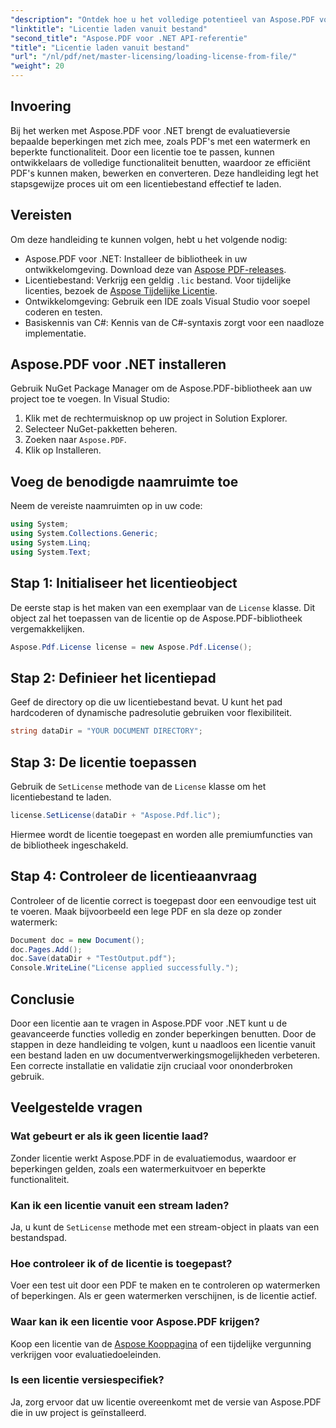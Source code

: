 ```yaml
---
"description": "Ontdek hoe u het volledige potentieel van Aspose.PDF voor .NET kunt benutten met onze stapsgewijze handleiding voor het laden van een licentie vanuit een bestand."
"linktitle": "Licentie laden vanuit bestand"
"second_title": "Aspose.PDF voor .NET API-referentie"
"title": "Licentie laden vanuit bestand"
"url": "/nl/pdf/net/master-licensing/loading-license-from-file/"
"weight": 20
---
```


## Invoering  

Bij het werken met Aspose.PDF voor .NET brengt de evaluatieversie bepaalde beperkingen met zich mee, zoals PDF's met een watermerk en beperkte functionaliteit. Door een licentie toe te passen, kunnen ontwikkelaars de volledige functionaliteit benutten, waardoor ze efficiënt PDF's kunnen maken, bewerken en converteren. Deze handleiding legt het stapsgewijze proces uit om een licentiebestand effectief te laden.  

## Vereisten  

Om deze handleiding te kunnen volgen, hebt u het volgende nodig:  

- Aspose.PDF voor .NET: Installeer de bibliotheek in uw ontwikkelomgeving. Download deze van [Aspose PDF-releases](https://releases.aspose.com/pdf/net/).  
- Licentiebestand: Verkrijg een geldig `.lic` bestand. Voor tijdelijke licenties, bezoek de [Aspose Tijdelijke Licentie](https://purchase.aspose.com/temporary-license/).  
- Ontwikkelomgeving: Gebruik een IDE zoals Visual Studio voor soepel coderen en testen.  
- Basiskennis van C#: Kennis van de C#-syntaxis zorgt voor een naadloze implementatie.  

## Aspose.PDF voor .NET installeren  
Gebruik NuGet Package Manager om de Aspose.PDF-bibliotheek aan uw project toe te voegen. In Visual Studio:  
1. Klik met de rechtermuisknop op uw project in Solution Explorer.  
2. Selecteer NuGet-pakketten beheren.  
3. Zoeken naar `Aspose.PDF`.  
4. Klik op Installeren.  

## Voeg de benodigde naamruimte toe  
Neem de vereiste naamruimten op in uw code:  

```csharp
using System;
using System.Collections.Generic;
using System.Linq;
using System.Text;
```  

## Stap 1: Initialiseer het licentieobject  

De eerste stap is het maken van een exemplaar van de `License` klasse. Dit object zal het toepassen van de licentie op de Aspose.PDF-bibliotheek vergemakkelijken.  

```csharp
Aspose.Pdf.License license = new Aspose.Pdf.License();
```  

## Stap 2: Definieer het licentiepad  

Geef de directory op die uw licentiebestand bevat. U kunt het pad hardcoderen of dynamische padresolutie gebruiken voor flexibiliteit.  

```csharp
string dataDir = "YOUR DOCUMENT DIRECTORY";
```  

## Stap 3: De licentie toepassen  

Gebruik de `SetLicense` methode van de `License` klasse om het licentiebestand te laden.  

```csharp
license.SetLicense(dataDir + "Aspose.Pdf.lic");
```  

Hiermee wordt de licentie toegepast en worden alle premiumfuncties van de bibliotheek ingeschakeld.  

## Stap 4: Controleer de licentieaanvraag  

Controleer of de licentie correct is toegepast door een eenvoudige test uit te voeren. Maak bijvoorbeeld een lege PDF en sla deze op zonder watermerk:  

```csharp
Document doc = new Document();
doc.Pages.Add();
doc.Save(dataDir + "TestOutput.pdf");
Console.WriteLine("License applied successfully.");
```  

## Conclusie  

Door een licentie aan te vragen in Aspose.PDF voor .NET kunt u de geavanceerde functies volledig en zonder beperkingen benutten. Door de stappen in deze handleiding te volgen, kunt u naadloos een licentie vanuit een bestand laden en uw documentverwerkingsmogelijkheden verbeteren. Een correcte installatie en validatie zijn cruciaal voor ononderbroken gebruik.  

## Veelgestelde vragen  

### Wat gebeurt er als ik geen licentie laad?  
Zonder licentie werkt Aspose.PDF in de evaluatiemodus, waardoor er beperkingen gelden, zoals een watermerkuitvoer en beperkte functionaliteit.  

### Kan ik een licentie vanuit een stream laden?  
Ja, u kunt de `SetLicense` methode met een stream-object in plaats van een bestandspad.  

### Hoe controleer ik of de licentie is toegepast?  
Voer een test uit door een PDF te maken en te controleren op watermerken of beperkingen. Als er geen watermerken verschijnen, is de licentie actief.  

### Waar kan ik een licentie voor Aspose.PDF krijgen?  
Koop een licentie van de [Aspose Kooppagina](https://purchase.aspose.com/buy) of een tijdelijke vergunning verkrijgen voor evaluatiedoeleinden.  

### Is een licentie versiespecifiek?  
Ja, zorg ervoor dat uw licentie overeenkomt met de versie van Aspose.PDF die in uw project is geïnstalleerd.